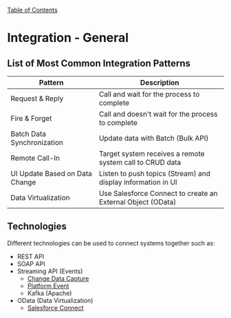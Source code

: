 [Table of Contents](../Documentation.md)

# Integration - General

## List of Most Common Integration Patterns

| Pattern                      | Description                                                    |
|------------------------------|----------------------------------------------------------------|
| Request & Reply               | Call and wait for the process to complete                      |
| Fire & Forget                 | Call and doesn't wait for the process to complete             |
| Batch Data Synchronization    | Update data with Batch (Bulk API)                              |
| Remote Call-In                | Target system receives a remote system call to CRUD data        |
| UI Update Based on Data Change| Listen to push topics (Stream) and display information in UI    |
| Data Virtualization           | Use Salesforce Connect to create an External Object (OData)     |

## Technologies

Different technologies can be used to connect systems together such as:
- REST API
- SOAP API
- Streaming API (Events)
    - [Change Data Capture](#Integration/ChangeDataCapture.md)
    - [Platform Event](#Integration/PlatformEvent.md)
    - Kafka (Apache)
- OData (Data Virtualization)
    - [Salesforce Connect](#Integration/SalesforceConnect.md)
